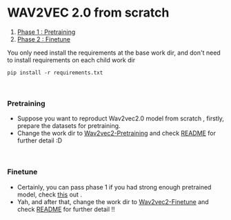 # WAV2VEC 2.0 from scratch

1. [Phase 1 : Pretraining](#Pretraining)
2. [Phase 2 : Finetune](#Finetune)

<a name = "Important note" ></a>
You only need install the requirements at the base work dir, and don't need to install requirements on each child work dir
```
pip install -r requirements.txt
```
</br>

<a name = "Pretraining" ></a>
### Pretraining
- Suppose you want to reproduct Wav2vec2.0 model from scratch , firstly, prepare the datasets for pretraining.
- Change the work dir to [Wav2vec2-Pretraining](Wav2vec2-Pretraining) and check [README](Wav2vec2-Pretraining/README.md) for further detail :D
</br>

<a name = "Finetune" ></a>
### Finetune
- Certainly, you can pass phase 1 if you had strong enough pretrained model, check [this](https://huggingface.co/TencentGameMate) out .
- Yah, and after that, change the work dir to [Wav2vec2-Finetune](Wav2vec2-Finetune) and check [README](Wav2vec2-Finetune/README.md) for further detail !!
</br>
